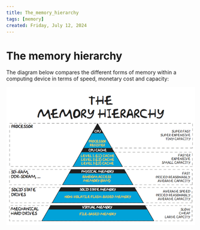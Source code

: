 ```yaml
---
title: The_memory_hierarchy
tags: [memory]
created: Friday, July 12, 2024
---
```


# The memory hierarchy

The diagram below compares the different forms of memory within a computing
device in terms of speed, monetary cost and capacity:

![Memory hierarchy diagram](/img/Memory-Hierarchy.jpg)
